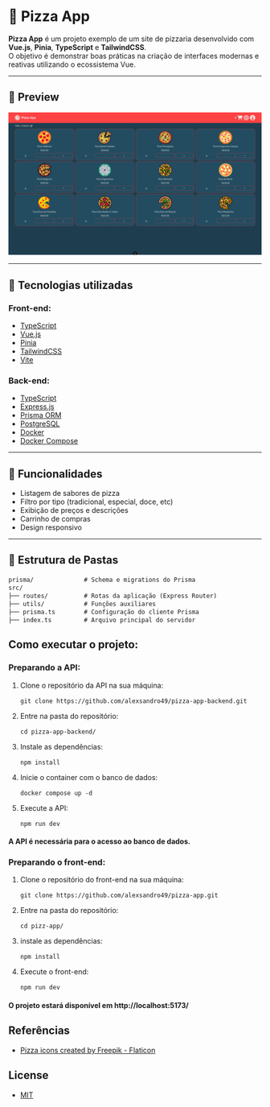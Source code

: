 # 🍕 Pizza App

**Pizza App** é um projeto exemplo de um site de pizzaria desenvolvido com **Vue.js**, **Pinia**, **TypeScript** e **TailwindCSS**.  
O objetivo é demonstrar boas práticas na criação de interfaces modernas e reativas utilizando o ecossistema Vue.

---

## 📸 Preview

![Imagem do projeto em execução](https://github.com/alexsandro49/pizza-app/blob/main/screenshot.png)

---

## 🚀 Tecnologias utilizadas
### Front-end:
- [TypeScript](https://www.typescriptlang.org/)
- [Vue.js](https://vuejs.org/)
- [Pinia](https://pinia.vuejs.org/)
- [TailwindCSS](https://tailwindcss.com/)
- [Vite](https://vitejs.dev/)
### Back-end:
- [TypeScript](https://www.typescriptlang.org/)
- [Express.js](https://expressjs.com/)
- [Prisma ORM](https://www.prisma.io/)
- [PostgreSQL](https://www.postgresql.org/)
- [Docker](https://www.docker.com/)
- [Docker Compose](https://docs.docker.com/compose/)

---

## 🧱 Funcionalidades

- Listagem de sabores de pizza
- Filtro por tipo (tradicional, especial, doce, etc)
- Exibição de preços e descrições
- Carrinho de compras
- Design responsivo

---

## 📁 Estrutura de Pastas
```
prisma/              # Schema e migrations do Prisma
src/
├── routes/          # Rotas da aplicação (Express Router)
├── utils/           # Funções auxiliares
├── prisma.ts        # Configuração do cliente Prisma
├── index.ts         # Arquivo principal do servidor
```

## Como executar o projeto:
### Preparando a API:
1. Clone o repositório da API na sua máquina:
   ```
   git clone https://github.com/alexsandro49/pizza-app-backend.git
   ```
2. Entre na pasta do repositório:
   ```
   cd pizza-app-backend/
   ```
3. Instale as dependências:
   ```
   npm install
   ```
4. Inicie o container com o banco de dados:
   ```
   docker compose up -d
   ```
5. Execute a API:
   ```
   npm run dev
   ```

#### A API é necessária para o acesso ao banco de dados.

### Preparando o front-end:
1. Clone o repositório do front-end na sua máquina:
   ```
   git clone https://github.com/alexsandro49/pizza-app.git
   ```
2. Entre na pasta do repositório:
   ```
   cd pizz-app/
   ```
3. instale as dependências:
   ```
   npm install
   ```
4. Execute o front-end:
   ```
   npm run dev
   ```

#### O projeto estará disponível em http://localhost:5173/

## Referências
- [Pizza icons created by Freepik - Flaticon](https://www.flaticon.com/free-icons/pizza/)

## License
- [MIT](https://github.com/alexsandro49/pizz-app/blob/main/LICENSE)
